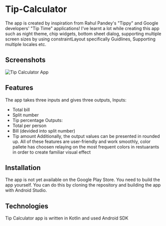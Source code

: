 # Tip-Calculator
The app is created by inspiration from Rahul Pandey's "Tippy" and Google developers' "Tip Time" applications!
I've learnt a lot while creating this app such as night theme, chip widgets, bottom sheet dialog, supporting
multiple screen sizes by using constraintLayout specifically Guidlines, Supporting multiple locales etc.
## Screenshots
![Tip Calculator App](https://user-images.githubusercontent.com/77774459/200439393-f7c8212f-730e-434e-9396-04c17b3dc403.png)
## Features
The app takes three inputs and gives three outputs,
Inputs: 
- Total bill
- Split number
- Tip percentage
Outputs: 
- Total per person
- Bill (devided into split number)
- Tip amount
Additionally, the output values can be presented in rounded up.
All of these features are user-friendly and work smoothly, color pallete has choosen relaying on the most 
frequent colors in restuarants in order to create familiar visual effect
## Installation
The app is not yet available on the Google Play Store. You need to build the app yourself. You can do this 
by cloning the repository and building the app with Android Studio.
## Technologies
Tip Calculator app is written in Kotlin and used Android SDK
